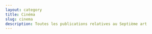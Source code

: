 ```yaml
---
layout: category
title: Cinéma
slug: cinema
description: Toutes les publications relatives au Septième art
---
```

